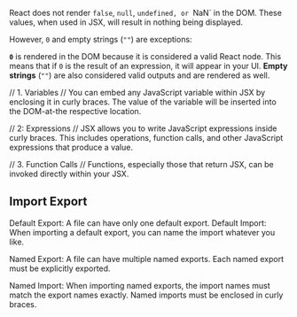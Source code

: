 React does not render `false`, `null`, `undefined, or `NaN` in the DOM. These values, when used in JSX, will result in nothing being displayed.

However, `0` and empty strings (`""`) are exceptions:

**`0`** is rendered in the DOM because it is considered a valid React node. This means that if `0` is the result of an expression, it will appear in your UI.
**Empty strings** (`""`) are also considered valid outputs and are rendered as well.

// 1. Variables
// You can embed any JavaScript variable within JSX by enclosing it in curly braces. The value of the variable will be inserted into the DOM-at-the respective location.

// 2: Expressions
// JSX allows you to write JavaScript expressions inside curly braces. This includes operations, function calls, and other JavaScript expressions that produce a value.

// 3. Function Calls
// Functions, especially those that return JSX, can be invoked directly within your JSX.


## Import Export
Default Export: A file can have only one default export.
Default Import: When importing a default export, you can name the import whatever you like.

Named Export:
A file can have multiple named exports.
Each named export must be explicitly exported.

Named Import:
When importing named exports, the import names must match the export names exactly.
Named imports must be enclosed in curly braces.